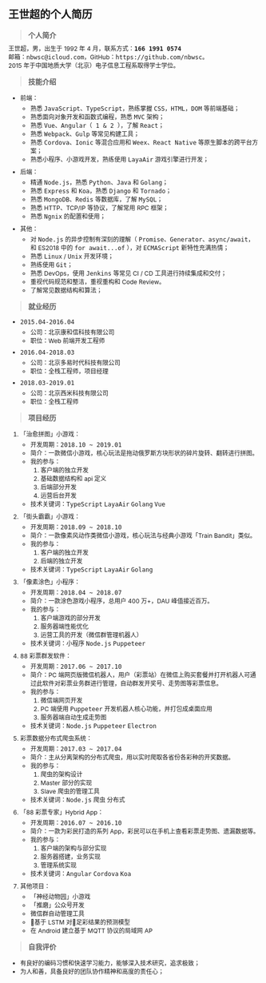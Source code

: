 ## 王世超的个人简历

> #### 个人简介

王世超，男，出生于 1992 年 4 月，联系方式：<strong>`166 1991 0574`</strong>  
邮箱：`nbwsc@icloud.com`，GitHub：`https://github.com/nbwsc`。  
2015 年于中国地质大学（北京）电子信息工程系取得学士学位。  

> #### 技能介绍

- 前端：

    - 熟悉 `JavaScript`、`TypeScript`，熟练掌握 `CSS`，`HTML`，`DOM` 等前端基础；
    - 熟悉面向对象开发和函数式编程，熟悉 `MVC` 架构；
    - 熟悉 `Vue`、`Angular（ 1 & 2 ）`，了解 `React`；
    - 熟悉 `Webpack`、`Gulp` 等常见构建工具；
    - 熟悉 `Cordova`、`Ionic` 等混合应用和 `Weex`、`React Native` 等原生脚本的跨平台方案；
    - 熟悉小程序、小游戏开发，熟练使用 `LayaAir` 游戏引擎进行开发；

- 后端：

    - 精通 `Node.js`，熟悉 `Python`、`Java` 和 `Golang`；
    - 熟悉 `Express` 和 `Koa`，熟悉 `Django` 和 `Tornado`；
    - 熟悉 `MongoDB`、`Redis` 等数据库，了解 `MySQL`；
    - 熟悉 HTTP、TCP/IP 等协议，了解常用 RPC 框架；
    - 熟悉 `Ngnix` 的配置和使用；

- 其他：

    - 对 `Node.js` 的异步控制有深刻的理解（ `Promise`、`Generator`、`async/await`，和 ES2018 中的 `for await...of` ），对 `ECMAScript` 新特性充满热情；
    - 熟悉 `Linux` / `Unix` 开发环境；
    - 熟练使用 `Git`；
    - 熟悉 DevOps，使用 `Jenkins` 等常见 CI / CD 工具进行持续集成和交付；
    - 重视代码规范和整洁，重视重构和 Code Review。
    - 了解常见数据结构和算法；

> #### 就业经历

- `2015.04-2016.04`

    - 公司：北京康和信科技有限公司
    - 职位：Web 前端开发工程师

- `2016.04-2018.03`

    - 公司：北京多易时代科技有限公司
    - 职位：全栈工程师，项目经理

- `2018.03-2019.01`

    - 公司：北京西米科技有限公司
    - 职位：全栈工程师

> #### 项目经历

1. 「治愈拼图」小游戏：

    - 开发周期：`2018.10 ~ 2019.01`
    - 简介：一款微信小游戏，核心玩法是拖动俄罗斯方块形状的碎片旋转、翻转进行拼图。
    - 我的参与：
        1. 客户端的独立开发
        2. 基础数据结构和 api 定义
        3. 后端部分开发
        4. 运营后台开发
    - 技术关键词：`TypeScript` `LayaAir` `Golang` `Vue`

2. 「街头霸霸」小游戏：

    - 开发周期：`2018.09 ~ 2018.10`
    - 简介：一款像素风动作类微信小游戏，核心玩法与经典小游戏「Train Bandit」类似。
    - 我的参与：
        1. 客户端的独立开发
        2. 后端的独立开发
    - 技术关键词：`TypeScript` `LayaAir` `Golang`

3. 「像素涂色」小程序：

    - 开发周期：`2018.04 ~ 2018.07`
    - 简介：一款涂色游戏小程序，总用户 400 万+，DAU 峰值接近百万。
    - 我的参与：
        1. 客户端游戏的部分开发
        2. 服务器端性能优化
        3. 运营工具的开发（微信群管理机器人）
    - 技术关键词：`小程序` `Node.js` `Puppeteer`

4. 88 彩票群发软件：

    - 开发周期：`2017.06 ~ 2017.10`
    - 简介：PC 端网页版微信机器人，用户（彩票站）在微信上购买套餐并打开机器人可通过此软件对彩票业务群进行管理，自动群发开奖号、走势图等彩票信息。
    - 我的参与：
        1. 微信端网页开发
        2. PC 端使用 `Puppeteer` 开发机器人核心功能，并打包成桌面应用
        3. 服务器端自动生成走势图
    - 技术关键词：`Node.js` `Puppeteer` `Electron`

5. 彩票数据分布式爬虫系统：

    - 开发周期：`2017.03 ~ 2017.04`
    - 简介：主从分离架构的分布式爬虫，用以实时爬取各省份各彩种的开奖数据。
    - 我的参与：
        1. 爬虫的架构设计
        2. Master 部分的实现
        3. Slave 爬虫的管理工具
    - 技术关键词：`Node.js` `爬虫` `分布式`

6. 「88 彩票专家」Hybrid App：
    - 开发周期：`2016.07 ~ 2016.10`
    - 简介：一款为彩民打造的系列 App，彩民可以在手机上查看彩票走势图、遗漏数据等。
    - 我的参与：
        1. 客户端的架构与部分实现
        2. 服务器搭建，业务实现
        3. 管理系统实现
    - 技术关键词：`Angular` `Cordova` `Koa`

7. 其他项目：
    - 「神经动物园」小游戏
    - 「推磨」公众号开发
    - 微信群自动管理工具
    - 基于 LSTM 对足彩结果的预测模型
    - 在 Android 建立基于 MQTT 协议的局域网 AP

> #### 自我评价

- 有良好的编码习惯和快速学习能力，能够深入技术研究，追求极致；
- 为人和善，具备良好的团队协作精神和高度的责任心；

<style>
li { 
    font-size: 12px; 
}
p {
    font-size: 12px;
    margin-top: 8px;
    margin-bottom: 4px;
}
h4 {
    margin-top: 6px;
    margin-bottom: 4px;
}
code {
    font-size: 12px;
}
blockquote{
    margin-bottom: 8px;
}
</style>